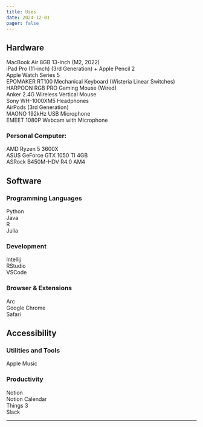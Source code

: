 ```yaml
---
title: Uses
date: 2024-12-01
pager: false
---
```


## Hardware
MacBook Air 8GB 13-inch (M2, 2022) <br>
iPad Pro (11-inch) (3rd Generation) + Apple Pencil 2 <br>
Apple Watch Series 5 <br>
EPOMAKER RT100 Mechanical Keyboard (Wisteria Linear Switches) <br>
HARPOON RGB PRO Gaming Mouse (Wired) <br>
Anker 2.4G Wireless Vertical Mouse <br>
Sony WH-1000XM5 Headphones <br>
AirPods (3rd Generation) <br>
MAONO 192kHz USB Microphone <br>
EMEET 1080P Webcam with Microphone <br>
### Personal Computer: <br>
AMD Ryzen 5 3600X <br>
ASUS GeForce GTX 1050 TI 4GB <br>
ASRock B450M-HDV R4.0 AM4  <br>


## Software
### Programming Languages
Python <br>
Java <br>
R <br>
Julia <br>

### Development
Intellij <br>
RStudio <br>
VSCode <br>

### Browser & Extensions
Arc <br>
Google Chrome <br>
Safari <br>

## Accessibility
### Utilities and Tools
Apple Music <br>

### Productivity
Notion <br>
Notion Calendar <br>
Things 3 <br>
Slack <br>

---